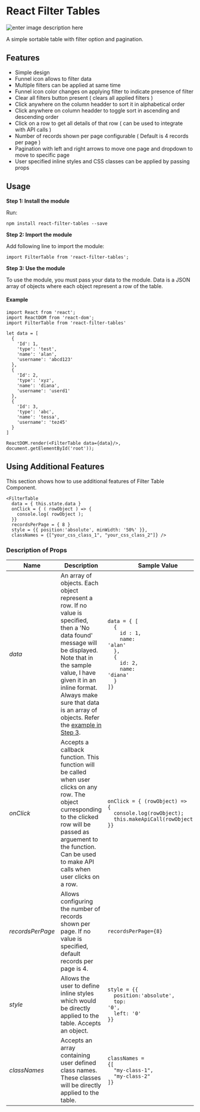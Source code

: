 
# React Filter Tables
![enter image description here](http://bit.ly/filter-table)

A simple sortable table with filter option and pagination.

## Features

 - Simple design
 - Funnel icon allows to filter data
 - Multiple filters can be applied at same time
 - Funnel icon color changes on applying filter to indicate presence of filter
 - Clear all filters button present ( clears all applied filters )
 - Click anywhere on the column headder to sort it in alphabetical order
 - Click anywhere on column headder to toggle sort in ascending and descending order
 - Click on a row to get all details of that row ( can be used to integrate with API calls )
 - Number of records shown per page configurable ( Default is 4 records per page )
 - Pagination with left and right arrows to move one page and dropdown to move to specific page
 - User specified inline styles and CSS classes can be applied by passing props

## Usage
**Step 1: Install the module**

Run:

`npm install react-filter-tables --save`

**Step 2: Import the module**

Add following line to import the module:

`import FilterTable from 'react-filter-tables';`

**Step 3: Use the module**

To use the module, you must pass your data to the module.
Data is a JSON array of objects where each object represent a row of the table.

#### Example

```
import React from 'react';
import ReactDOM from 'react-dom';
import FilterTable from 'react-filter-tables'

let data = [
  {
    'Id': 1,
    'type': 'test',
    'name': 'alan',
    'username': 'abcd123'
  },
  {
    'Id': 2,
    'type': 'xyz',
    'name': 'diana',
    'username': 'userd1'
  },
  {
    'Id': 3,
    'type': 'abc',
    'name': 'tessa',
    'username': 'tez45'
  }
]

ReactDOM.render(<FilterTable data={data}/>, document.getElementById('root'));
```

## Using Additional Features
This section shows how to use additional features of Filter Table Component.

```
<FilterTable
  data = { this.state.data }
  onClick = { ( rowObject ) => {
    console.log( rowObject );
  }}
  recordsPerPage = { 8 }
  style = {{ position:'absolute', minWidth: '50%' }},
  classNames = {["your_css_class_1", "your_css_class_2"]} />
```

### Description of Props
|Name|Description  |Sample Value|
|--|--|--|
| *data* |An array of objects. Each object represent a row. If no value is specified, then a 'No data found' message will be displayed. Note that in the sample value, I have given it in an inline format. Always make sure that data is an array of objects. Refer the [example in Step 3](#example). |<code>data = { [<br/>&nbsp;&nbsp;{<br/>&nbsp;&nbsp;&nbsp;&nbsp;id : 1,<br/>&nbsp;&nbsp;&nbsp;&nbsp;name: 'alan'<br/>&nbsp;&nbsp;},<br/>&nbsp;&nbsp;{<br/>&nbsp;&nbsp;&nbsp;&nbsp;id: 2,<br/>&nbsp;&nbsp;&nbsp;&nbsp;name: 'diana'<br/>&nbsp;&nbsp;}<br/>]}</code>|
|*onClick*|Accepts a callback function. This function will be called when user clicks on any row. The object curresponding to the clicked row will be passed as arguement to the function. Can be used to make API calls when user clicks on a row.|<code>onClick = { (rowObject) => {<br/>&nbsp;&nbsp;console.log(rowObject);<br/>&nbsp;&nbsp;this.makeApiCall(rowObject.id);<br/>}}</code>|
|*recordsPerPage*|Allows configuring the number of records shown per page. If no value is specified, default records per page is 4.|`recordsPerPage={8}`|
|*style*|Allows the user to define inline styles which would be directly applied to the table. Accepts an object.|<code>style = {{<br/>&nbsp;&nbsp;position:'absolute',<br/>&nbsp;&nbsp;top: '0',<br/>&nbsp;&nbsp;left: '0'<br/>}}</code>|
|*classNames*|Accepts an array containing user defined class names. These classes will be directly applied to the table.|<code>classNames = {[<br/>&nbsp;&nbsp;"my-class-1",<br/>&nbsp;&nbsp;"my-class-2"<br/>]}</code>|
